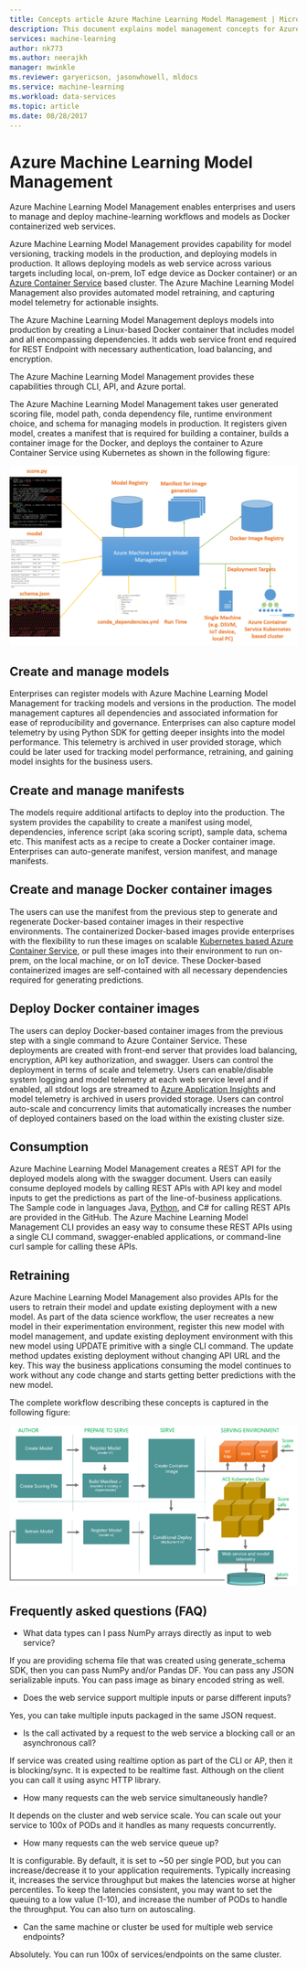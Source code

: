 ```yaml
---
title: Concepts article Azure Machine Learning Model Management | Microsoft Docs
description: This document explains model management concepts for Azure Machine Learning.
services: machine-learning
author: nk773
ms.author: neerajkh
manager: mwinkle
ms.reviewer: garyericson, jasonwhowell, mldocs
ms.service: machine-learning
ms.workload: data-services
ms.topic: article
ms.date: 08/28/2017
---
```

# Azure Machine Learning Model Management 

Azure Machine Learning Model Management enables enterprises and users to manage and deploy machine-learning workflows and models as Docker containerized web services. 

Azure Machine Learning Model Management provides capability for model versioning, tracking models in the production, and deploying models in production. It allows deploying models as web service across various targets including local, on-prem, IoT edge device as Docker container) or an [Azure Container Service](https://azure.microsoft.com/services/container-service/) based cluster. The Azure Machine Learning Model Management also provides automated model retraining, and capturing model telemetry for actionable insights.  

The Azure Machine Learning Model Management deploys models into production by creating a Linux-based Docker container that includes model and all encompassing dependencies. It adds web service front end required for REST Endpoint with necessary authentication, load balancing, and encryption.  

The Azure Machine Learning Model Management provides these capabilities through CLI, API, and Azure portal. 

The Azure Machine Learning Model Management takes user generated scoring file, model path, conda dependency file, runtime environment choice, and schema for managing models in production. It registers given model, creates a manifest that is required for building a container, builds a container image for the Docker, and deploys the container to Azure Container Service using Kubernetes as shown in the following figure:

![](media/model-management-overview/modelmanagement.png)

## Create and manage models 
Enterprises can register models with Azure Machine Learning Model Management for tracking models and versions in the production. The model management captures all dependencies and associated information for ease of reproducibility and governance.  Enterprises can also capture model telemetry by using Python SDK for getting deeper insights into the model performance. This telemetry is archived in user provided storage, which could be later used for tracking model performance, retraining, and gaining model insights for the business users.

## Create and manage manifests 
The models require additional artifacts to deploy into the production. The system provides the capability to create a manifest using model, dependencies, inference script (aka scoring script), sample data, schema etc. This manifest acts as a recipe to create a Docker container image. Enterprises can auto-generate manifest, version manifest, and manage manifests. 

## Create and manage Docker container images 
The users can use the manifest from the previous step to generate and regenerate Docker-based container images in their respective environments. The containerized Docker-based images provide enterprises with the flexibility to run these images on scalable [Kubernetes based Azure Container Service](https://docs.microsoft.com/azure/container-service/kubernetes/container-service-kubernetes-walkthrough), or pull these images into their environment to run on-prem, on the local machine, or on IoT device. These Docker-based containerized images are self-contained with all necessary dependencies required for generating predictions. 

## Deploy Docker container images 
The users can deploy Docker-based container images from the previous step with a single command to Azure Container Service. These deployments are created with front-end server that provides load balancing, encryption, API key authorization, and swagger. Users can control the deployment in terms of scale and telemetry. Users can enable/disable system logging and model telemetry at each web service level and if enabled, all stdout logs are streamed to [Azure Application Insights](https://azure.microsoft.com/services/application-insights/) and model telemetry is archived in users provided storage. Users can control auto-scale and concurrency limits that automatically increases the number of deployed containers based on the load within the existing cluster size. 

## Consumption 
Azure Machine Learning Model Management creates a REST API for the deployed models along with the swagger document. Users can easily consume deployed models by calling REST APIs with API key and model inputs to get the predictions as part of the line-of-business applications. The Sample code in languages Java, [Python](https://github.com/CortanaAnalyticsGallery-Int/digit-recognition-cnn-tf/blob/master/client.py), and C# for calling REST APIs are provided in the GitHub. The Azure Machine Learning Model Management CLI provides an easy way to consume these REST APIs using a single CLI command, swagger-enabled applications, or command-line curl sample for calling these APIs. 

## Retraining 
Azure Machine Learning Model Management also provides APIs for the users to retrain their model and update existing deployment with a new model. As part of the data science workflow, the user recreates a new model in their experimentation environment, register this new model with model management, and update existing deployment environment with this new model using UPDATE primitive with a single CLI command. The update method updates existing deployment without changing API URL and the key. This way the business applications consuming the model continues to work without any code change and starts getting better predictions with the new model.

The complete workflow describing these concepts is captured in the following figure:

![](media/model-management-overview/modelmanagementworkflow.png)

## Frequently asked questions (FAQ) 
- What data types can I pass NumPy arrays directly as input to web service?

If you are providing schema file that was created using generate_schema SDK, then you can pass NumPy and/or Pandas DF. You can pass any JSON serializable inputs. You can pass image as binary encoded string as well.

- Does the web service support multiple inputs or parse different inputs? 

Yes, you can take multiple inputs packaged in the same JSON request.

- Is the call activated by a  request to the web service a blocking call or an asynchronous call?

If service was created using realtime option as part of the CLI or AP, then it is blocking/sync. It is expected to be realtime fast. Although on the client you can call it using async HTTP library.

- How many requests can the web service simultaneously handle?

It depends on the cluster and web service scale. You can scale out your service to 100x of PODs and it handles as many requests concurrently. 

- How many requests can the web service queue up?

It is configurable. By default, it is set to ~50 per single POD, but you can increase/decrease it to your application requirements. Typically increasing it, increases the service throughput but makes the latencies worse at higher percentiles. To keep the latencies consistent, you may want to set the queuing to a low value (1-10), and increase the number of PODs to handle the throughput. You can also turn on autoscaling. 

- Can the same machine or cluster be used for multiple web service endpoints?

Absolutely. You can run 100x of services/endpoints on the same cluster. 



